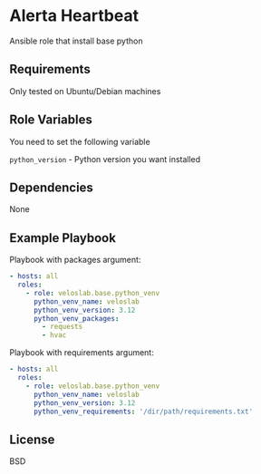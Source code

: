 Alerta Heartbeat
=========

Ansible role that install base python

Requirements
------------
Only tested on Ubuntu/Debian machines

Role Variables
--------------
You need to set the following variable

`python_version` - Python version you want installed

Dependencies
------------
None

Example Playbook
----------------
Playbook with packages argument:

```yaml
- hosts: all
  roles:
    - role: veloslab.base.python_venv
      python_venv_name: veloslab
      python_venv_version: 3.12
      python_venv_packages:
        - requests
        - hvac
```
Playbook with requirements argument:

```yaml
- hosts: all
  roles:
    - role: veloslab.base.python_venv
      python_venv_name: veloslab
      python_venv_version: 3.12
      python_venv_requirements: '/dir/path/requirements.txt'
```

License
-------

BSD


